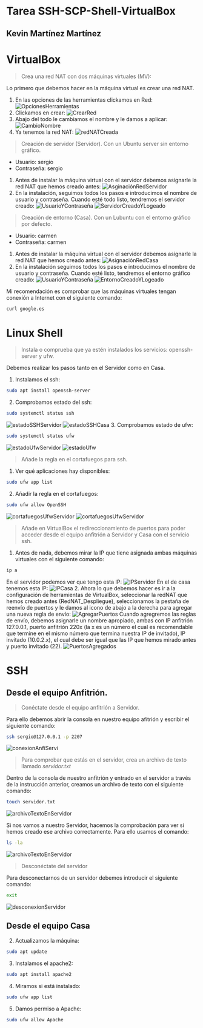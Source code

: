 # Tarea SSH-SCP-Shell-VirtualBox
## Kevin Martínez Martínez

# VirtualBox
> Crea una red NAT con dos máquinas virtuales (MV):

Lo primero que debemos hacer en la máquina virtual es crear una red NAT.
1. En las opciones de las herramientas clickamos en Red:
![OpcionesHerramientas](/img/img01_vbox.png)
2. Clickamos en crear:
![CrearRed](/img/img02_vbox.png)
3. Abajo del todo le cambiamos el nombre y le damos a aplicar:
![CambioNombre](/img/img03_vbox.png)
4. Ya tenemos la red NAT:
![redNATCreada](/img/img04_vbox.png)

> Creación de servidor (Servidor). Con un Ubuntu server sin entorno gráfico.
* Usuario: sergio
* Contraseña: sergio

1. Antes de instalar la máquina virtual con el servidor debemos asignarle la red NAT que hemos creado antes:
![AsginaciónRedServidor](/img/img01_mvServidor.png)
2. En la instalación, seguimos todos los pasos e introducimos el nombre de usuario y contraseña. Cuando esté todo listo, tendremos el servidor creado:
![UsuarioYContraseña](/img/img02_mvServidor.png)
![ServidorCreadoYLogeado](/img/img03_mvServidor.png)

> Creación de entorno (Casa). Con un Lubuntu con el entorno gráfico por defecto.
* Usuario: carmen
* Contraseña: carmen

1. Antes de instalar la máquina virtual con el servidor debemos asignarle la red NAT que hemos creado antes:
![AsignaciónRedCasa](/img/img01_mvCasa.png)
2. En la instalación seguimos todos los pasos e introducimos el nombre de usuario y contraseña. Cuando esté listo, tendremos el entorno gráfico creado:
![UsuarioYContraseña](/img/img02_mvCasa.png)
![EntornoCreadoYLogeado](/img/img03_mvCasa.png)

Mi recomendación es comprobar que las máquinas virtuales tengan conexión a Internet con el siguiente comando:
```bash
curl google.es
```
# Linux Shell 

> Instala o comprueba que ya estén instalados los servicios: openssh-server y ufw.

Debemos realizar los pasos tanto en el Servidor como en Casa.
1. Instalamos el ssh:
```bash
sudo apt install openssh-server
```
2. Comprobamos estado del ssh:
```bash
sudo systemctl status ssh
```
![estadoSSHServidor](/img/img01_sshServidor.png)
![estadoSSHCasa](/img/img01_sshCasa.png)
3. Comprobamos estado de ufw:
```bash
sudo systemctl status ufw
```
![estadoUfwServidor](/img/img02_ufwServidor.png)
![estadoUfw](/img/img02_ufwCasa.png)

> Añade la regla en el cortafuegos para ssh.

1. Ver qué aplicaciones hay disponibles:
```bash
sudo ufw app list
```
2. Añadir la regla en el cortafuegos:
```bash
sudo ufw allow OpenSSH
```
![cortafuegosUfwServidor](/img/img03_ufwServidor.png)
![cortafuegosUfwServidor](/img/img03_ufwCasa.png)

> Añade en VirtualBox el redireccionamiento de puertos para poder acceder desde el equipo anfitrión a Servidor y Casa con el servicio ssh.
1. Antes de nada, debemos mirar la IP que tiene asignada ambas máquinas virtuales con el siguiente comando:
```bash
ip a
```
En el servidor podemos ver que tengo esta IP:
![IPServidor](/img/img01_puertos.png)
En el de casa tenemos esta IP:
![IPCasa](/img/img02_puertos.png)
2. Ahora lo que debemos hacer es ir a la configuración de herramientas de VirtualBox, seleccionar la redNAT que hemos creado antes (RedNAT_Despliegue), seleccionamos la pestaña de reenvío de puertos y le damos al icono de abajo a la derecha para agregar una nueva regla de envío:
![AgregarPuertos](/img/img03_puertos.png)
Cuando agregremos las reglas de envío, debemos asignarle un nombre apropiado, ambas con IP anfitrión 127.0.0.1, puerto anfitrión 220x (la x es un número el cual es recomendable que termine en el mismo número  que termina nuestra IP de invitado), IP invitado (10.0.2.x), el cual debe ser igual que las IP que hemos mirado antes y puerto invitado (22).
![PuertosAgregados](/img/img04_puertos.png)

# SSH
## Desde el equipo **Anfitrión**.
> Conéctate  desde el equipo anfitrión a Servidor.

Para ello debemos abrir la consola en nuestro equipo afitrión y escribir el siguiente comando:
```bash
ssh sergio@127.0.0.1 -p 2207
```
![conexionAnfiServi](/img/img01_anfitrion.png)
 
 > Para comprobar que estás en el servidor, crea un archivo de texto llamado *servidor.txt*

 Dentro de la consola de nuestro anfitrión y entrado en el servidor a través de la instrucción anterior, creamos un archivo de texto con el siguiente comando:
 ```bash
touch servidor.txt
```
![archivoTextoEnServidor](/img/img02_anfitrion.png)

Si nos vamos a nuestro Servidor, hacemos la comprobación para ver si hemos creado ese archivo correctamente. Para ello usamos el comando:
```bash
ls -la 
```
![archivoTextoEnServidor](/img/img03_anfitrion.png)
> Desconéctate del servidor

Para desconectarnos de un servidor debemos introducir el siguiente comando:
```bash
exit
```
![desconexionServidor](/img/img04_anfitrion.png)

## Desde el equipo Casa








2. Actualizamos la máquina:
```bash
sudo apt update
```
3. Instalamos el apache2:
```bash
sudo apt install apache2
```
4. Miramos si está instalado:
```bash
sudo ufw app list
```
5. Damos permiso a Apache:
```bash
sudo ufw allow Apache
```

